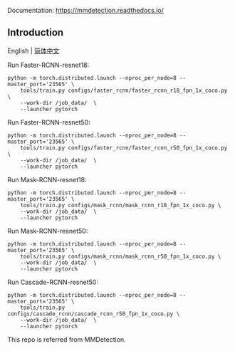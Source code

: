 

Documentation: https://mmdetection.readthedocs.io/

## Introduction

English | [简体中文](README_zh-CN.md)

Run Faster-RCNN-resnet18:
```
python -m torch.distributed.launch --nproc_per_node=8 --master_port='23565' \
    tools/train.py configs/faster_rcnn/faster_rcnn_r18_fpn_1x_coco.py \
    --work-dir /job_data/  \
    --launcher pytorch 
```

Run Faster-RCNN-resnet50:
```
python -m torch.distributed.launch --nproc_per_node=8 --master_port='23565' \
    tools/train.py configs/faster_rcnn/faster_rcnn_r50_fpn_1x_coco.py \
    --work-dir /job_data/  \
    --launcher pytorch 
```

Run Mask-RCNN-resnet18:
```
python -m torch.distributed.launch --nproc_per_node=8 --master_port='23565' \
    tools/train.py configs/mask_rcnn/mask_rcnn_r18_fpn_1x_coco.py \
    --work-dir /job_data/  \
    --launcher pytorch 
```

Run Mask-RCNN-resnet50:
```
python -m torch.distributed.launch --nproc_per_node=8 --master_port='23565' \
    tools/train.py configs/mask_rcnn/mask_rcnn_r50_fpn_1x_coco.py \
    --work-dir /job_data/  \
    --launcher pytorch 
```

Run Cascade-RCNN-resnet50:
```
python -m torch.distributed.launch --nproc_per_node=8 --master_port='23565' \
    tools/train.py configs/cascade_rcnn/cascade_rcnn_r50_fpn_1x_coco.py \
    --work-dir /job_data/  \
    --launcher pytorch 
```

This repo is referred from MMDetection.